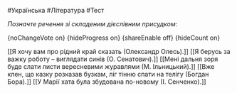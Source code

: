 #Українська #Література #Тест

*Позначте речення зі складеним дієслівним присудком:*

{noChangeVote on}
{hideProgress on}
{shareEnable off}
{hideCount on}

[[Я хочу вам про рідний край сказать (Олександр Олесь).]]
[[Я берусь за важку роботу – виглядати синів (О. Сенатович).]]
[[Мені дальня зоря буде слати листи вересневими журавлями (М. Ільницький).]]
[[Вже клен, що казку розказав бузкам, ліг тінню спати на телігу (Богдан Бора).]]
[[У Марії хата була збудована по-новому (І. Сенченко).]]
